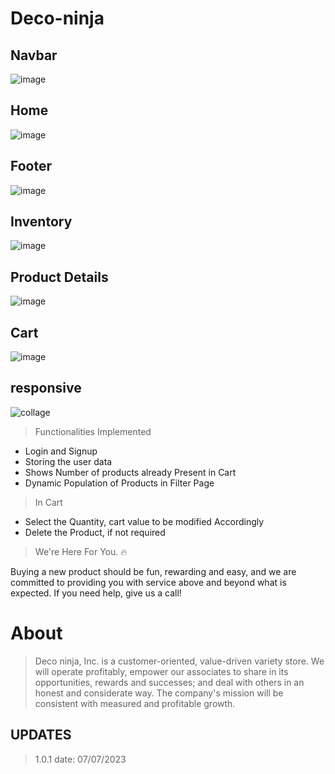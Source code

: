# Deco-ninja

## Navbar
![image](https://user-images.githubusercontent.com/104666876/221426876-5ac6dc7d-29cc-49ed-bb92-2c2afe78f209.png)
## Home 
![image](https://user-images.githubusercontent.com/104666876/221426981-85860ccd-488f-4714-bff4-e76bd20400a3.png)
## Footer
![image](https://user-images.githubusercontent.com/104666876/221427099-5fc36446-e909-48bc-a7a9-593d6da827e1.png)
## Inventory
![image](https://user-images.githubusercontent.com/104666876/221427174-ab8702da-bf88-44af-b392-934bb6c67278.png)
## Product Details
![image](https://user-images.githubusercontent.com/104666876/221427237-ca240cde-dd3e-409a-b190-503849e477fa.png)
## Cart 
![image](https://user-images.githubusercontent.com/104666876/221427369-f6e8eb24-2125-4be0-8e47-079290ea14fd.png)
## responsive
![collage](https://user-images.githubusercontent.com/104666876/221429103-d7de9083-bd98-4ba9-b3c1-f2d4a8a791f4.png)

>Functionalities Implemented

- Login and Signup
- Storing the user data
- Shows Number of products already Present in Cart
- Dynamic Population of Products in Filter Page

>In Cart

- Select the Quantity, cart value to be modified Accordingly
- Delete the Product, if not required

>We're Here For You. 🔥

Buying a new product should be fun, rewarding and easy, and we are committed to providing you with service above and beyond what is expected. If you need help, give us a call!

# About

>Deco ninja, Inc. is a customer-oriented, value-driven variety store. We will operate profitably, empower our associates to share in its opportunities, rewards and successes; and deal with others in an honest and considerate way. The company's mission will be consistent with measured and profitable growth.


## UPDATES 
> 1.0.1 date: 07/07/2023